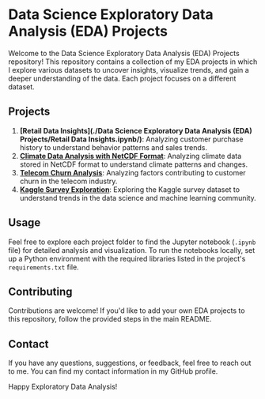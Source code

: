 # Data Science Exploratory Data Analysis (EDA) Projects

Welcome to the Data Science Exploratory Data Analysis (EDA) Projects repository! This repository contains a collection of my EDA projects in which I explore various datasets to uncover insights, visualize trends, and gain a deeper understanding of the data. Each project focuses on a different dataset.

## Projects

1. **[Retail Data Insights](./Data Science Exploratory Data Analysis (EDA) Projects/Retail Data Insights.ipynb/)**: Analyzing customer purchase history to understand behavior patterns and sales trends.
2. **[Climate Data Analysis with NetCDF Format](./climate_data/)**: Analyzing climate data stored in NetCDF format to understand climate patterns and changes.
3. **[Telecom Churn Analysis](./telecom_churn/)**: Analyzing factors contributing to customer churn in the telecom industry.
4. **[Kaggle Survey Exploration](./kaggle_survey/)**: Exploring the Kaggle survey dataset to understand trends in the data science and machine learning community.

## Usage

Feel free to explore each project folder to find the Jupyter notebook (`.ipynb` file) for detailed analysis and visualization. To run the notebooks locally, set up a Python environment with the required libraries listed in the project's `requirements.txt` file.

## Contributing

Contributions are welcome! If you'd like to add your own EDA projects to this repository, follow the provided steps in the main README.

## Contact

If you have any questions, suggestions, or feedback, feel free to reach out to me. You can find my contact information in my GitHub profile.

Happy Exploratory Data Analysis!
